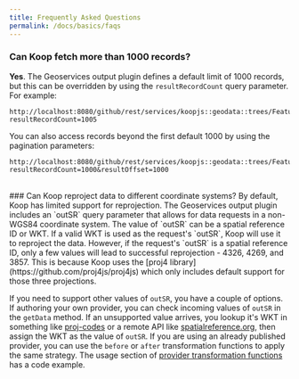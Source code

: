 ```yaml
---
title: Frequently Asked Questions
permalink: /docs/basics/faqs
---
```


### Can Koop fetch more than 1000 records?
**Yes**. The Geoservices output plugin defines a default limit of 1000 records, but this can be overridden by using the `resultRecordCount` query parameter. For example:

```
http://localhost:8080/github/rest/services/koopjs::geodata::trees/FeatureServer/0/query?resultRecordCount=1005
```

You can also access records beyond the first default 1000 by using the pagination parameters:

```
http://localhost:8080/github/rest/services/koopjs::geodata::trees/FeatureServer/0/query?resultRecordCount=1000&resultOffset=1000
```

<br>
### Can Koop reproject data to different coordinate systems?
By default, Koop has limited support for reprojection. The Geoservices output plugin includes an `outSR` query parameter that allows for data requests in a non-WGS84 coordinate system. The value of `outSR` can be a spatial reference ID or WKT. If a valid WKT is used as the request's `outSR`, Koop will use it to reproject the data. However, if the request's `outSR` is a spatial reference ID, only a few values will lead to successful reprojection - 4326, 4269, and 3857. This is because Koop uses the [proj4 library](https://github.com/proj4js/proj4js) which only includes default support for those three projections.

If you need to support other values of `outSR`, you have a couple of options.  If authoring your own provider, you can check incoming values of `outSR` in the `getData` method. If an unsupported value arrives, you lookup it's WKT in something like [proj-codes](https://www.npmjs.com/package/@esri/proj-codes) or a remote API like [spatialreference.org](https://spatialreference.org), then assign the WKT as the value of `outSR`.  If you are using an already published provider, you can use the `before` or `after` transformation functions to apply the same strategy. The usage section of [provider transformation functions](../usage/provider#figure-5) has a code example.
